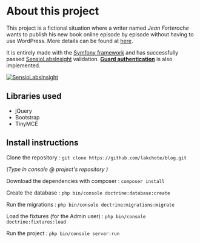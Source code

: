 About this project
==================

This project is a fictional situation where a writer named *Jean Forteroche* wants 
to publish his new book online episode by episode without having to use WordPress.
More details can be found at [here][1].

It is entirely made with the [Symfony framework][2] and has successfully passed
[SensioLabsInsight][3] validation. [**Guard authentication**][4] is also implemented.

[![SensioLabsInsight](https://insight.sensiolabs.com/projects/e8d7fac7-a902-4647-b5a1-1b6d9ccd1a63/mini.png)](https://insight.sensiolabs.com/projects/e8d7fac7-a902-4647-b5a1-1b6d9ccd1a63)

Libraries used
--------------

* jQuery
* Bootstrap
* TinyMCE

Install instructions
--------------------

Clone the repository : `git clone https://github.com/lakchote/blog.git`

*(Type in console @ project's repository )*

Download the dependencies with composer : `composer install`

Create the database : `php bin/console doctrine:database:create`

Run the migrations : `php bin/console doctrine:migrations:migrate`

Load the fixtures (for the Admin user) : `php bin/console doctrine:fixtures:load`

Run the project : `php bin/console server:run` 

[1]: https://openclassrooms.com/projects/creez-un-blog-pour-un-ecrivain-1
[2]: https://symfony.com/
[3]: https://insight.sensiolabs.com/
[4]: http://symfony.com/doc/current/security/guard_authentication.html
[score]: https://insight.sensiolabs.com/projects/e8d7fac7-a902-4647-b5a1-1b6d9ccd1a63/small.png



